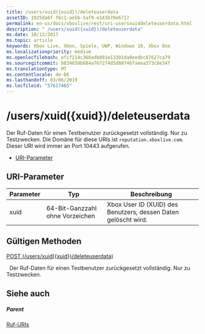 ```yaml
---
title: /users/xuid({xuid})/deleteuserdata
assetID: 1925da6f-f6c1-ae5b-5af9-e143b70e6717
permalink: en-us/docs/xboxlive/rest/uri-usersxuiddeleteuserdata.html
description: " /users/xuid({xuid})/deleteuserdata"
ms.date: 10/12/2017
ms.topic: article
keywords: Xbox Live, Xbox, Spiele, UWP, Windows 10, Xbox One
ms.localizationpriority: medium
ms.openlocfilehash: efcf214c366edb891e13301da0eedbc87627ca79
ms.sourcegitcommit: b034650b684a767274d5d88746faeea373c8e34f
ms.translationtype: MT
ms.contentlocale: de-DE
ms.lasthandoff: 03/06/2019
ms.locfileid: "57617465"
---
```

# <a name="usersxuidxuiddeleteuserdata"></a>/users/xuid({xuid})/deleteuserdata
Der Ruf-Daten für einen Testbenutzer zurückgesetzt vollständig. Nur zu Testzwecken. Die Domäne für diese URIs ist `reputation.xboxlive.com`. Dieser URI wird immer an Port 10443 aufgerufen.
 
  * [URI-Parameter](#ID4EV)
 
<a id="ID4EV"></a>

 
## <a name="uri-parameters"></a>URI-Parameter
 
| Parameter| Typ| Beschreibung| 
| --- | --- | --- | 
| xuid| 64-Bit-Ganzzahl ohne Vorzeichen| Xbox User ID (XUID) des Benutzers, dessen Daten gelöscht wird.| 
  
<a id="ID4EYB"></a>

 
## <a name="valid-methods"></a>Gültigen Methoden

[POST (/users/xuid({xuid})/deleteuserdata)](uri-usersxuiddeleteuserdatapost.md)

&nbsp;&nbsp;Der Ruf-Daten für einen Testbenutzer zurückgesetzt vollständig. Nur zu Testzwecken.
 
<a id="ID4ECC"></a>

 
## <a name="see-also"></a>Siehe auch
 
<a id="ID4EEC"></a>

 
##### <a name="parent"></a>Parent 

[Ruf-URIs](atoc-reference-reputation.md)

   
